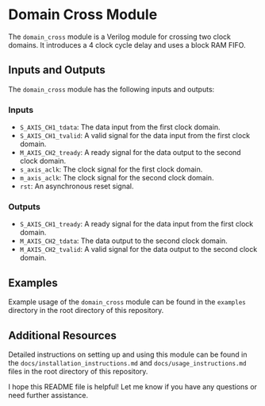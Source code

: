 # Domain Cross Module

The `domain_cross` module is a Verilog module for crossing two clock domains. It introduces a 4 clock cycle delay and uses a block RAM FIFO.

## Inputs and Outputs

The `domain_cross` module has the following inputs and outputs:

### Inputs

- `S_AXIS_CH1_tdata`: The data input from the first clock domain.
- `S_AXIS_CH1_tvalid`: A valid signal for the data input from the first clock domain.
- `M_AXIS_CH2_tready`: A ready signal for the data output to the second clock domain.
- `s_axis_aclk`: The clock signal for the first clock domain.
- `m_axis_aclk`: The clock signal for the second clock domain.
- `rst`: An asynchronous reset signal.

### Outputs

- `S_AXIS_CH1_tready`: A ready signal for the data input from the first clock domain.
- `M_AXIS_CH2_tdata`: The data output to the second clock domain.
- `M_AXIS_CH2_tvalid`: A valid signal for the data output to the second clock domain.

## Examples

Example usage of the `domain_cross` module can be found in the `examples` directory in the root directory of this repository.

## Additional Resources

Detailed instructions on setting up and using this module can be found in the `docs/installation_instructions.md` and `docs/usage_instructions.md` files in the root directory of this repository.

I hope this README file is helpful! Let me know if you have any questions or need further assistance.
